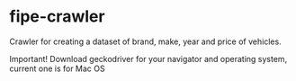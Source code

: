 # fipe-crawler
Crawler for creating a dataset of brand, make, year and price of vehicles.

Important!
Download geckodriver for your navigator and operating system, current one is for Mac OS

